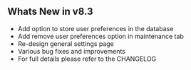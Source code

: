 Whats New in v8.3
--------------------------
- Add option to store user preferences in the database
- Add remove user preferences option in maintenance tab
- Re-design general settings page
- Various bug fixes and improvements
- For full details please refer to the CHANGELOG
